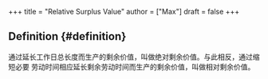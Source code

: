 +++
title = "Relative Surplus Value"
author = ["Max"]
draft = false
+++

## Definition {#definition}

通过延长工作日总长度而生产的剩余价值，叫做绝对剩余价值。与此相反，通过缩短必要
劳动时间相应延长剩余劳动时间而生产的剩余价值，叫做相对剩余价值。

